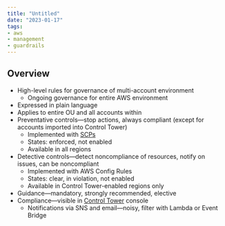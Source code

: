 ```yaml
---
title: "Untitled"
date: "2023-01-17"
tags:
- aws
- management
- guardrails
---
```


## Overview

- High-level rules for governance of multi-account environment
	- Ongoing governance for entire AWS environment
- Expressed in plain language
- Applies to entire OU and all accounts within
- Preventative controls—stop actions, always compliant (except for accounts imported into Control Tower)
	- Implemented with [SCPs](notes/AWS%20Service%20Control%20Policies%20(SCPs).md)
	- States: enforced, not enabled
	- Available in all regions
- Detective controls—detect noncompliance of resources, notify on issues, can be noncompliant
	- Implemented with AWS Config Rules
	- States: clear, in violation, not enabled
	- Available in Control Tower-enabled regions only
- Guidance—mandatory, strongly recommended, elective
- Compliance—visible in [Control Tower](notes/moc/AWS%20Control%20Tower.md) console
	- Notifications via SNS and email—noisy, filter with Lambda or Event Bridge
